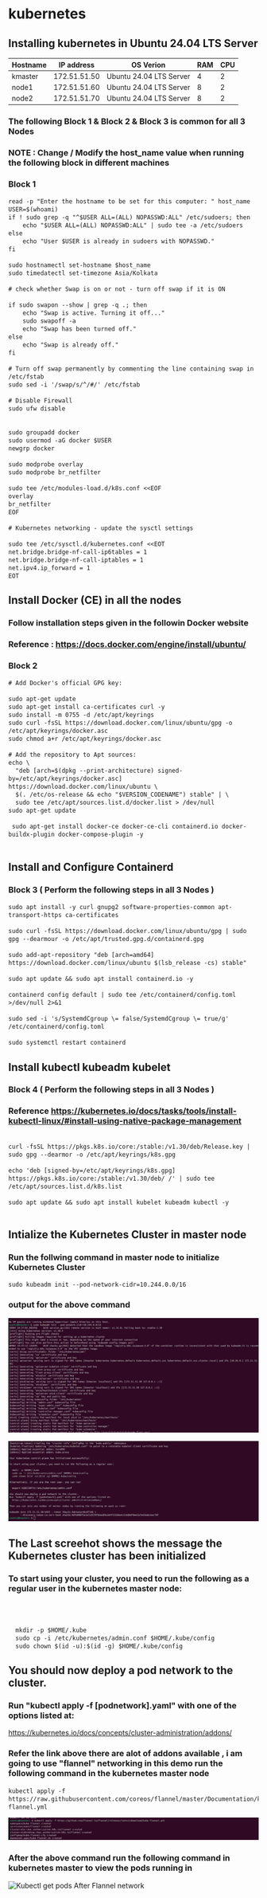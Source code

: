 # kubernetes
## Installing kubernetes in Ubuntu 24.04 LTS Server

| Hostname   | IP address  | OS Verion  | RAM | CPU |
|------------|------------|------------|------------|------------|
| kmaster |  172.51.51.50 | Ubuntu 24.04 LTS Server | 4  | 2 |
| node1   |  172.51.51.60 | Ubuntu 24.04 LTS Server | 8  | 2 |
| node2   |  172.51.51.70 | Ubuntu 24.04 LTS Server | 8  | 2 |


### The following Block 1 & Block 2 & Block 3 is common for all 3 Nodes
### NOTE : Change / Modify the host_name value when running the following block in different machines

### Block 1
```
read -p "Enter the hostname to be set for this computer: " host_name
USER=$(whoami)
if ! sudo grep -q "^$USER ALL=(ALL) NOPASSWD:ALL" /etc/sudoers; then
    echo "$USER ALL=(ALL) NOPASSWD:ALL" | sudo tee -a /etc/sudoers
else
    echo "User $USER is already in sudoers with NOPASSWD."
fi

sudo hostnamectl set-hostname $host_name
sudo timedatectl set-timezone Asia/Kolkata

# check whether Swap is on or not - turn off swap if it is ON

if sudo swapon --show | grep -q .; then
    echo "Swap is active. Turning it off..."
    sudo swapoff -a
    echo "Swap has been turned off."
else
    echo "Swap is already off."
fi

# Turn off swap permanently by commenting the line containing swap in /etc/fstab
sudo sed -i '/swap/s/^/#/' /etc/fstab

# Disable Firewall
sudo ufw disable


sudo groupadd docker
sudo usermod -aG docker $USER
newgrp docker

sudo modprobe overlay
sudo modprobe br_netfilter

sudo tee /etc/modules-load.d/k8s.conf <<EOF
overlay
br_netfilter
EOF

# Kubernetes networking - update the sysctl settings 

sudo tee /etc/sysctl.d/kubernetes.conf <<EOT
net.bridge.bridge-nf-call-ip6tables = 1
net.bridge.bridge-nf-call-iptables = 1
net.ipv4.ip_forward = 1
EOT

```
## Install Docker (CE) in all the nodes 

### Follow installation steps given in the followin Docker website

### Reference : https://docs.docker.com/engine/install/ubuntu/

### Block 2

```
# Add Docker's official GPG key:

sudo apt-get update
sudo apt-get install ca-certificates curl -y
sudo install -m 0755 -d /etc/apt/keyrings
sudo curl -fsSL https://download.docker.com/linux/ubuntu/gpg -o /etc/apt/keyrings/docker.asc
sudo chmod a+r /etc/apt/keyrings/docker.asc

# Add the repository to Apt sources:
echo \
  "deb [arch=$(dpkg --print-architecture) signed-by=/etc/apt/keyrings/docker.asc] https://download.docker.com/linux/ubuntu \
  $(. /etc/os-release && echo "$VERSION_CODENAME") stable" | \
  sudo tee /etc/apt/sources.list.d/docker.list > /dev/null
sudo apt-get update

 sudo apt-get install docker-ce docker-ce-cli containerd.io docker-buildx-plugin docker-compose-plugin -y


```

## Install and Configure Containerd

### Block 3 ( Perform the following steps in all 3 Nodes )

```
sudo apt install -y curl gnupg2 software-properties-common apt-transport-https ca-certificates

sudo curl -fsSL https://download.docker.com/linux/ubuntu/gpg | sudo gpg --dearmour -o /etc/apt/trusted.gpg.d/containerd.gpg 

sudo add-apt-repository "deb [arch=amd64] https://download.docker.com/linux/ubuntu $(lsb_release -cs) stable"

sudo apt update && sudo apt install containerd.io -y

containerd config default | sudo tee /etc/containerd/config.toml >/dev/null 2>&1

sudo sed -i 's/SystemdCgroup \= false/SystemdCgroup \= true/g' /etc/containerd/config.toml

sudo systemctl restart containerd

```

## Install kubectl kubeadm kubelet

### Block 4 ( Perform the following steps in all 3 Nodes )

### Reference https://kubernetes.io/docs/tasks/tools/install-kubectl-linux/#install-using-native-package-management

```

curl -fsSL https://pkgs.k8s.io/core:/stable:/v1.30/deb/Release.key | sudo gpg --dearmor -o /etc/apt/keyrings/k8s.gpg

echo 'deb [signed-by=/etc/apt/keyrings/k8s.gpg] https://pkgs.k8s.io/core:/stable:/v1.30/deb/ /' | sudo tee /etc/apt/sources.list.d/k8s.list

sudo apt update && sudo apt install kubelet kubeadm kubectl -y


```

## Intialize the Kubernetes Cluster in master node
### Run the follwing command in master node to initialize Kubernetes Cluster

```
sudo kubeadm init --pod-network-cidr=10.244.0.0/16

```
### output for the above command 

![Kubernetes Cluster Initialization](../images/kubeadm-init-cluster.jpg)

![Kubernetes Cluster Initialization Result](../images/kubeadm-init-result.jpg)

## The Last screehot shows the message the Kubernetes cluster has been initialized

### To start using your cluster, you need to run the following as a regular user in the kubernetes master node:

```



  mkdir -p $HOME/.kube
  sudo cp -i /etc/kubernetes/admin.conf $HOME/.kube/config
  sudo chown $(id -u):$(id -g) $HOME/.kube/config

```

## You should now deploy a pod network to the cluster.
### Run "kubectl apply -f [podnetwork].yaml" with one of the options listed at:
  https://kubernetes.io/docs/concepts/cluster-administration/addons/

### Refer the link above there are alot of addons available , i am going to use "flannel" networking in this demo run the following command in the kubernetes master node

```
kubectl apply -f https://raw.githubusercontent.com/coreos/flannel/master/Documentation/kube-flannel.yml

```
![Kubernetes Cluster Flannel network](../images/kubectl-flannel.jpg)

### After the above command run the following command in kubernetes master to view the pods running in 

![Kubectl get pods After Flannel network](../imageskubectl-get-pods-after-flannel.jpg)




